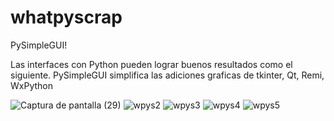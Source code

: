 # whatpyscrap
PySimpleGUI!

Las interfaces con Python pueden lograr buenos resultados como el siguiente.
PySimpleGUI simplifica las adiciones graficas de tkinter, Qt, Remi, WxPython

![Captura de pantalla (29)](https://user-images.githubusercontent.com/71957876/126827550-70fda48a-ddb7-4049-a66a-052e3b35a0fa.png)
![wpys2](https://user-images.githubusercontent.com/71957876/160923369-117d0f4e-f4e1-493b-a173-a99ecfb0f053.png)
![wpys3](https://user-images.githubusercontent.com/71957876/160923373-2bbe93bc-3b50-4fa6-a75f-cda95b8a4108.png)
![wpys4](https://user-images.githubusercontent.com/71957876/160923374-5fe718c9-4373-4ba5-843c-eedf2d516315.png)
![wpys5](https://user-images.githubusercontent.com/71957876/160923380-254c70d4-0d59-4e73-b2e9-20866b36c272.png)

